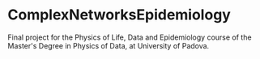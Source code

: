 # ComplexNetworksEpidemiology
Final project for the Physics of Life, Data and Epidemiology course of the Master's Degree in Physics of Data, at University of Padova.
